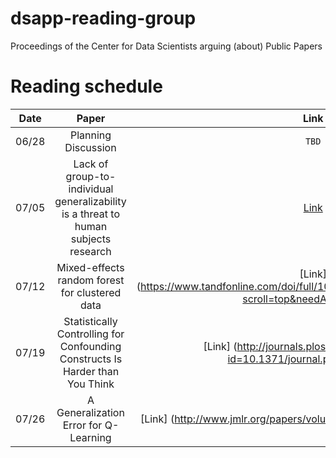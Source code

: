 # dsapp-reading-group
Proceedings of the Center for Data Scientists arguing (about) Public Papers


# Reading schedule 
|Date| Paper| Link| Presenter|
|-----|:---------------------:|:-----------:|:---------------------:|
06/28 | Planning Discussion |`TBD`| All|
07/05 | Lack of group-to-individual generalizability is a threat to human subjects research | [Link](http://www.pnas.org/content/early/2018/06/15/1711978115)| Iván |
07/12 | Mixed-effects random forest for clustered data | [Link] (https://www.tandfonline.com/doi/full/10.1080/00949655.2012.741599?scroll=top&needAccess=true) | Cristoph |
07/19 |   Statistically Controlling for Confounding Constructs Is Harder than You Think |  [Link]           (http://journals.plos.org/plosone/article?id=10.1371/journal.pone.0152719)  |    Erika   |
07/26 | A Generalization Error for Q-Learning | [Link] (http://www.jmlr.org/papers/volume6/murphy05a/murphy05a.pdf)  |  Jeremy  |
